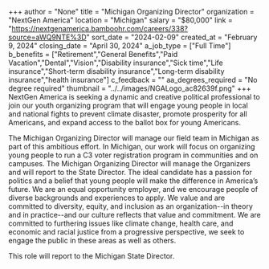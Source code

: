 +++
author = "None"
title = "Michigan Organizing Director"
organization = "NextGen America"
location = "Michigan"
salary = "$80,000"
link = "https://nextgenamerica.bamboohr.com/careers/338?source=aWQ9NTE%3D"
sort_date = "2024-02-09"
created_at = "February 9, 2024"
closing_date = "April 30, 2024"
a_job_type = ["Full Time"]
b_benefits = ["Retirement","General Benefits","Paid Vacation","Dental","Vision","Disability insurance","Sick time","Life insurance","Short-term disability insurance","Long-term disability insurance","health insurance"]
c_feedback = ""
aa_degrees_required = "No degree required"
thumbnail = "../../images/NGALogo_ac82639f.png"
+++
NextGen America is seeking a dynamic and creative political professional to join our youth organizing program that will engage young people in local and national fights to prevent climate disaster, promote prosperity for all Americans, and expand access to the ballot box for young Americans. 

The Michigan Organizing Director will manage our field team in Michigan as part of this ambitious effort. In Michigan, our work will focus on organizing young people to run a C3 voter registration program in communities and on campuses. The Michigan Organizing Director will manage the Organizers and will report to the State Director. 
The ideal candidate has a passion for politics and a belief that young people will make the difference in America’s future. We are an equal opportunity employer, and we encourage people of diverse backgrounds and experiences to apply. We value and are committed to diversity, equity, and inclusion as an organization--in theory and in practice--and our culture reflects that value and commitment. We are committed to furthering issues like climate change, health care, and economic and racial justice from a progressive perspective, we seek to engage the public in these areas as well as others. 

This role will report to the Michigan State Director. 